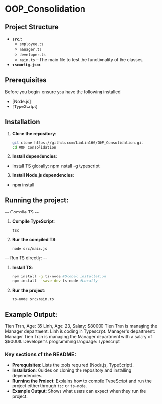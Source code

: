 # OOP_Consolidation

## Project Structure

- **`src/`**:
  - `employee.ts`
  - `manager.ts`
  - `developer.ts`
  - `main.ts` – The main file to test the functionality of the classes.
- **`tsconfig.json`**

## Prerequisites

Before you begin, ensure you have the following installed:

- [Node.js]
- [TypeScript]

## Installation

1. **Clone the repository**:

   ```bash
   git clone https://github.com/LinLin166/OOP_Consolidation.git
   cd OOP_Consolidation
   ```

2. **Install dependencies**:

- Install TS globally: npm install -g typescript

3. **Install Node.js dependencies**:

- npm install

## Running the project:

-- Compile TS --

1. **Compile TypeScript**:
   ```bash
   tsc
   ```
2. **Run the compiled TS**:
   ```bash
   node src/main.js
   ```

-- Run TS directly: --

1. **Install TS**:
   ```bash
   npm install -g ts-node #Global installation
   npm install --save-dev ts-node #Locally
   ```
2. **Run the project**:
   ```bash
   ts-node src/main.ts
   ```

## Example Output:

Tien Tran, Age: 35
Linh, Age: 23, Salary: $80000
Tien Tran is managing the Manager department.
Linh is coding in Typescript.
Manager's department: Manager
Tien Tran is managing the Manager department with a salary of $90000.
Developer's programming language: Typescript

### Key sections of the README:

- **Prerequisites**: Lists the tools required (Node.js, TypeScript).
- **Installation**: Guides on cloning the repository and installing dependencies.
- **Running the Project**: Explains how to compile TypeScript and run the project either through `tsc` or `ts-node`.
- **Example Output**: Shows what users can expect when they run the project.

